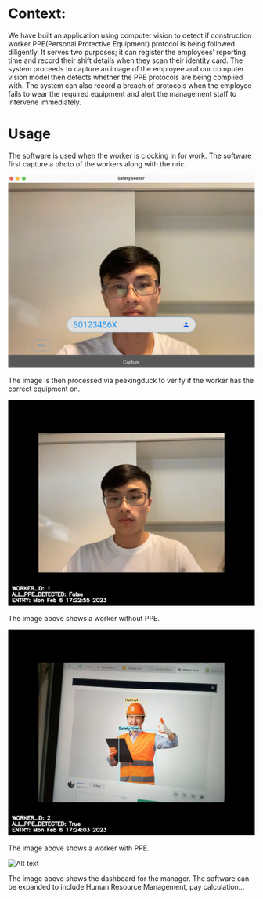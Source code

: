 # **Context**:
We have built an application using computer vision to detect if construction worker PPE(Personal Protective Equipment) protocol is being followed diligently. It serves two purposes; it can register the employees’ reporting time and record their shift details when they scan their identity card. The system proceeds to capture an image of the employee and our computer vision model then detects whether the PPE protocols are being complied with. The system can also record a breach of protocols when the employee fails to wear the required equipment and alert the management staff to intervene immediately.

# **Usage**
The software is used when the worker is clocking in for work. The software first capture a photo of the workers along with the nric.

![Alt text](assets/imgs/user_camera.png?raw=true "Photo capture page")

The image is then processed via peekingduck to verify if the worker has the correct equipment on.

![Alt text](.tmp/20230206/S0123456X.png?raw=true "Photo of worker without ppe")


The image above shows a worker without PPE.

![Alt text](.tmp/20230206/S1234567X.png?raw=true "Photo of worker with ppe")

The image above shows a worker with PPE.

![Alt text](assets/imgs/demon1.png?raw=true "Photo capture page")

The image above shows the dashboard for the manager. The software can be expanded to include Human Resource Management, pay calculation...


